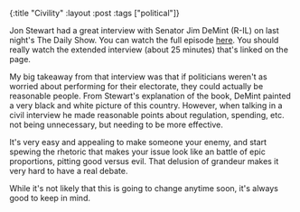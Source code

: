 {:title "Civility"
 :layout :post
 :tags ["political"]}

Jon Stewart had a great interview with Senator Jim DeMint (R-IL) on last night's The Daily Show. You can watch the full episode [here](http://bit.ly/zkFoev). You should really watch the extended interview (about 25 minutes) that's linked on the page.

My big takeaway from that interview was that if politicians weren't as worried about performing for their electorate, they could actually be reasonable people. From Stewart's explanation of the book, DeMint painted a very black and white picture of this country. However, when talking in a civil interview he made reasonable points about regulation, spending, etc. not being unnecessary, but needing to be more effective.

It's very easy and appealing to make someone your enemy, and start spewing the rhetoric that makes your issue look like an battle of epic proportions, pitting good versus evil. That delusion of grandeur makes it very hard to have a real debate.

While it's not likely that this is going to change anytime soon, it's always good to keep in mind.
